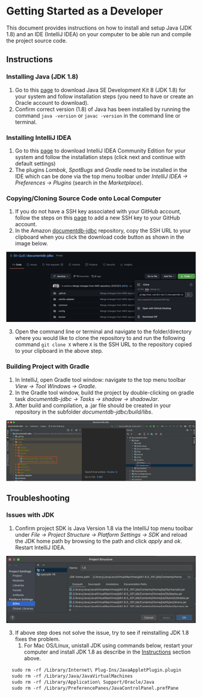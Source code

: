 # Getting Started as a Developer
This document provides instructions on how to install and setup Java (JDK 1.8) and an IDE (IntelliJ IDEA) on your computer to be able run and compile the project source code. 

## Instructions
### Installing Java (JDK 1.8)
1. Go to this [page](https://www.oracle.com/java/technologies/javase/javase-jdk8-downloads.html) to download Java SE Development Kit 8 (JDK 1.8) for your system and follow installation steps (you need to have or create an Oracle account to download).
2. Confirm correct version (1.8) of Java has been installed by running the command `java -version` or `javac -version` in the command line or terminal.

### Installing IntelliJ IDEA
1. Go to this [page](https://www.jetbrains.com/idea/download/) to download IntelliJ IDEA Community Edition for your system and follow the installation steps (click next and continue with default settings)
2. The plugins *Lombok*, *SpotBugs* and *Gradle* need to be installed in the IDE which can be done via the top menu toolbar under *IntelliJ IDEA → Preferences → Plugins* (search in the *Marketplace*).

### Copying/Cloning Source Code onto Local Computer
1. If you do not have a SSH key associated with your GitHub account, follow the steps on this [page](https://docs.github.com/en/github/authenticating-to-github/connecting-to-github-with-ssh/adding-a-new-ssh-key-to-your-github-account) to add a new SSH key to your GitHub account.
2. In the Amazon [documentdb-jdbc](https://github.com/aws/amazon-documentdb-jdbc-driver) repository, copy the SSH URL to your clipboard when you click the download code button as shown in the image below. 

![Copy SSH Key from GitHub Repository](src/markdown/images/Clone-Repository.png)

3. Open the command line or terminal and navigate to the folder/directory where you would like to clone the repository to and run the following command `git clone X` where `X` is the SSH URL to the repository copied to your clipboard in the above step.

### Building Project with Gradle
1. In IntelliJ, open Gradle tool window: navigate to the top menu toolbar *View → Tool Windows → Gradle*.
2. In the Gradle tool window, build the project by double-clicking on gradle task *documentdb-jdbc → Tasks → shadow → shadowJar*.
3. After build and compilation, a .jar file should be created in your repository in the subfolder *documentdb-jdbc/build/libs*.

![Gradle Build](src/markdown/images/Gradle-Build.png)

## Troubleshooting
### Issues with JDK
1. Confirm project SDK is Java Version 1.8 via the IntelliJ top menu toolbar under *File → Project Structure → Platform Settings -> SDK* and reload the JDK home path by browsing to the path and click *apply* and *ok*. Restart IntelliJ IDEA.

![Setting JDK Home Path](src/markdown/images/Project-Structure-SDK.png)

3. If above step does not solve the issue, try to see if reinstalling JDK 1.8 fixes the problem.
    1. For Mac OS/Linux, unistall JDK using commands below, restart your computer and install JDK 1.8 as describe in the [Instructions](#instructions) section above.
     
  ~~~
    sudo rm -rf /Library/Internet\ Plug-Ins/JavaAppletPlugin.plugin
    sudo rm -rf /Library/Java/JavaVirtualMachines
    sudo rm -rf /Library/Application\ Support/Oracle/Java
    sudo rm -rf /Library/PreferencePanes/JavaControlPanel.prefPane
  ~~~